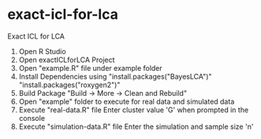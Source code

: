 # exact-icl-for-lca
Exact ICL for LCA

1. Open R Studio
2. Open exactICLforLCA Project
3. Open "example.R" file under example folder
4. Install Dependencies using 
	"install.packages("BayesLCA")"
	"install.packages("roxygen2")"
5. Build Package "Build -> More -> Clean and Rebuild"
6. Open "example" folder to execute for real data and simulated data
6. Execute "real-data.R" file 
		Enter cluster value 'G' when prompted in the console
7. Execute "simulation-data.R" file
		Enter the simulation and sample size 'n'
		